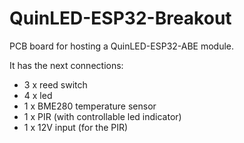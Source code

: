 # QuinLED-ESP32-Breakout

PCB board for hosting a QuinLED-ESP32-ABE module.

It has the next connections:

- 3 x reed switch
- 4 x led
- 1 x BME280 temperature sensor
- 1 x PIR (with controllable led indicator)
- 1 x 12V input (for the PIR)
